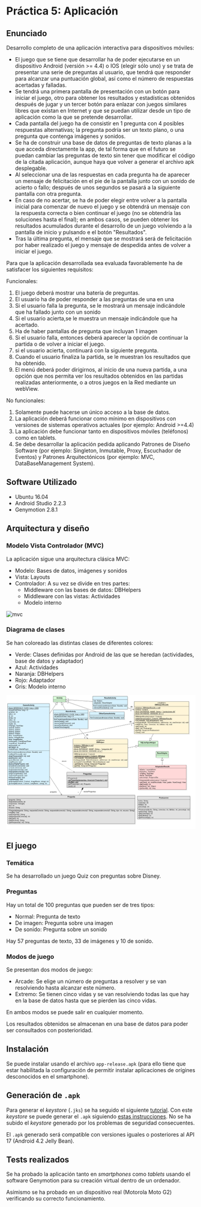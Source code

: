 # Práctica 5: Aplicación

## Enunciado

Desarrollo completo de una aplicación interactiva para dispositivos móviles:

* El juego que se tiene que desarrollar ha de poder ejecutarse en un dispositivo Android (versión >= 4.4) o IOS (elegir sólo uno) y se trata de presentar una serie de preguntas al usuario, que tendrá que responder para alcanzar una puntuación global, así como el número de respuestas acertadas y falladas.
* Se tendrá una primera pantalla de presentación con un botón para iniciar el juego, otro para obtener los resultados y estadísticas obtenidos después de jugar y un tercer botón para enlazar con juegos similares libres que existan en Internet y que se puedan utilizar desde un tipo de aplicación como la que se pretende desarrollar.
* Cada pantalla del juego ha de consistir en 1 pregunta con 4 posibles respuestas alternativas; la pregunta podría ser un texto plano, o una pregunta que contenga imágenes y sonidos.
* Se ha de construir una base de datos de preguntas de texto planas a la que acceda directamente la app, de tal forma que en el futuro se puedan cambiar las preguntas de texto sin tener que modificar el código de la citada aplicación, aunque haya que volver a generar el archivo apk desplegable.
* Al seleccionar una de las respuestas en cada pregunta ha de aparecer un mensaje de felicitación en el pie de la pantalla junto con un sonido de acierto o fallo; después de unos segundos se pasará a la siguiente pantalla con otra pregunta.
* En caso de no acertar, se ha de poder elegir entre volver a la pantalla inicial para comenzar de nuevo el juego y se obtendrá un mensaje con la respuesta correcta o bien continuar el juego (no se obtendría las soluciones hasta el final); en ambos casos, se pueden obtener los resultados acumulados durante el desarrollo de un juego volviendo a la pantalla de inicio y pulsando e el botón "Resultados".
* Tras la última pregunta, el mensaje que se mostrará será de felicitación por haber realizado el juego y mensaje de despedida antes de volver a iniciar el juego.

Para que la aplicación desarrollada sea evaluada favorablemente ha de satisfacer los siguientes requisitos:

Funcionales:

1. El juego deberá mostrar una batería de preguntas.
2. El usuario ha de poder responder a las preguntas de una en una
3. Si el usuario falla la pregunta, se le mostrará un mensaje indicándole que ha fallado junto con un sonido
4. Si el usuario acierta,se le muestra un mensaje indicándole que ha acertado.
5. Ha de haber pantallas de pregunta que incluyan 1 imagen
6. Si el usuario falla, entonces deberá aparecer la opción de continuar la partida o de volver a iniciar el juego.
7. si el usuario acierta, continuará con la siguiente pregunta.
8. Cuando el usuario finaliza la partida, se le muestran los resultados que ha obtenido.
9. El menú deberá poder dirigirnos, al inicio de una nueva partida, a una opción que nos permita ver los resultados obtenidos en las partidas realizadas anteriormente, o a otros juegos en la Red mediante un webView.

No funcionales:

1. Solamente puede hacerse un único acceso a la base de datos.
2. La aplicación deberá funcionar como mínimo en dispositivos con versiones de sistemas operativos actuales (por ejemplo: Android >=4.4)
3. La aplicación debe funcionar tanto en dispositivos móviles (teléfonos) como en tablets.
4. Se debe desarrollar la aplicación pedida aplicando Patrones de Diseño Software (por ejemplo: Singleton, Inmutable, Proxy, Escuchador de Eventos) y Patrones Arquitectónicos (por ejemplo: MVC, DataBaseManagement System).

## Software Utilizado

* Ubuntu 16.04
* Android Studio 2.2.3
* Genymotion 2.8.1

## Arquitectura y diseño

### Modelo Vista Controlador (MVC)

La aplicación sigue una arquitectura clásica MVC:

* Modelo: Bases de datos, imágenes y sonidos
* Vista: Layouts
* Controlador: A su vez se divide en tres partes:
  * Middleware con las bases de datos: DBHelpers
  * Middleware con las vistas: Actividades
  * Modelo interno

![mvc](mvc.png)

### Diagrama de clases

Se han coloreado las distintas clases de diferentes colores:

* Verde: Clases definidas por Android de las que se heredan (actividades, base de datos y adaptador)
* Azul: Actividades
* Naranja: DBHelpers
* Rojo: Adaptador
* Gris: Modelo interno

![diagrama-clases](diagrama-clases.png)

## El juego

### Temática

Se ha desarrollado un juego Quiz con preguntas sobre Disney.

### Preguntas

Hay un total de 100 preguntas que pueden ser de tres tipos:

* Normal: Pregunta de texto
* De imagen: Pregunta sobre una imagen
* De sonido: Pregunta sobre un sonido

Hay 57 preguntas de texto, 33 de imágenes y 10 de sonido.

### Modos de juego

Se presentan dos modos de juego:

* Arcade: Se elige un número de preguntas a resolver y se van resolviendo hasta alcanzar este número.
* Extremo: Se tienen cinco vidas y se van resolviendo todas las que hay en la base de datos hasta que se pierden las cinco vidas.

En ambos modos se puede salir en cualquier momento.

Los resultados obtenidos se almacenan en una base de datos para poder ser consultados con posterioridad.

## Instalación

Se puede instalar usando el archivo `app-release.apk` (para ello tiene que estar habilitada la configuración de permitir instalar aplicaciones de orígines desconocidos en el smartphone).

## Generación de `.apk`

Para generar el *keystore* (`.jks`) se ha seguido el siguiente [tutorial](http://developer.android.com/studio/publish/app-signing.html?hl=es-419#release-mode). Con este *keystore* se puede generar el `.apk` siguiendo [estas instrucciones](http://developer.android.com/studio/publish/app-signing.html?hl=es-419#sign-auto). No se ha subido el *keystore* generado por los problemas de seguridad consecuentes.

El `.apk` generado será compatible con versiones iguales o posteriores al API 17 (Android 4.2 Jelly Bean).

## Tests realizados

Se ha probado la aplicación tanto en *smartphones* como *tablets* usando el software Genymotion para su creación virtual dentro de un ordenador.

Asímismo se ha probado en un dispositivo real (Motorola Moto G2) verificando su correcto funcionamiento.
